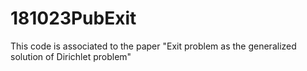 # 181023PubExit
This code is associated to the paper "Exit problem as the generalized solution of Dirichlet problem"
